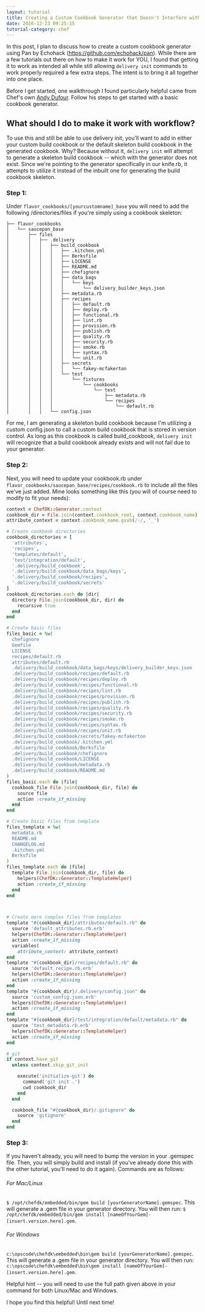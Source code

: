 ```yaml
---
layout: tutorial
title: Creating a Custom Cookbook Generator that Doesn't Interfere with Workflow
date: 2016-12-23 09:25:15
tutorial-category: chef
---
```

In this post, I plan to discuss how to create a custom cookbook generator using Pan by Echohack (<https://github.com/echohack/pan>). While there are a few tutorials out there on how to make it work for YOU, I found that getting it to work as intended all while still allowing `delivery init` commands to work properly required a few extra steps. The intent is to bring it all together into one place.

Before I get started, one walkthrough I found particularly helpful came from Chef's own <a href="https://gist.github.com/andy-dufour/3eb74ccdcd29e4c4afd1">Andy Dufour</a>. Follow his steps to get started with a basic cookbook generator.

## What should I do to make it work with workflow?
To use this and still be able to use delivery init, you'll want to add in either your custom build cookbook or the default skeleton build cookbook in the generated cookbook. Why? Because without it, `delivery init` will attempt to generate a skeleton build cookbook -- which with the generator does not exist. Since we're pointing to the generator specifically in our knife.rb, it attempts to utilize it instead of the inbuilt one for generating the build cookbook skeleton.

### Step 1:
Under `flavor_cookbooks/[yourcustomname]_base` you will need to add the following /directories/files if you're simply using a cookbook skeleton:
```
├── flavor_cookbooks
│   └── saucepan_base
│       ├── files
│       │   ├── .delivery
│       │   │   ├── build_cookbook
│       │   │   │   ├── .kitchen.yml
│       │   │   │   ├── Berksfile
│       │   │   │   ├── LICENSE
│       │   │   │   ├── README.md
│       │   │   │   ├── chefignore
│       │   │   │   ├── data_bags
│       │   │   │   │   └── keys
│       │   │   │   │       └── delivery_builder_keys.json
│       │   │   │   ├── metadata.rb
│       │   │   │   ├── recipes
│       │   │   │   │   ├── default.rb
│       │   │   │   │   ├── deploy.rb
│       │   │   │   │   ├── functional.rb
│       │   │   │   │   ├── lint.rb
│       │   │   │   │   ├── provision.rb
│       │   │   │   │   ├── publish.rb
│       │   │   │   │   ├── quality.rb
│       │   │   │   │   ├── security.rb
│       │   │   │   │   ├── smoke.rb
│       │   │   │   │   ├── syntax.rb
│       │   │   │   │   └── unit.rb
│       │   │   │   ├── secrets
│       │   │   │   │   └── fakey-mcfakerton
│       │   │   │   └── test
│       │   │   │       └── fixtures
│       │   │   │           └── cookbooks
│       │   │   │               └── test
│       │   │   │                   ├── metadata.rb
│       │   │   │                   └── recipes
│       │   │   │                       └── default.rb
│       │   │   └── config.json
```
For me, I am generating a skeleton build cookbook because I'm utilizing a custom config.json to call a custom build cookbook that is stored in version control. As long as this cookbook is called build_cookbook, `delivery init` will recognize that a build cookbook already exists and will not fail due to your generator.

### Step 2:
Next, you will need to update your cookbook.rb under `flavor_cookbooks/saucepan_base/recipes/cookbook.rb` to include all the files we've just added. Mine looks something like this (you will of course need to modify to fit your needs):
``` ruby
context = ChefDK::Generator.context
cookbook_dir = File.join(context.cookbook_root, context.cookbook_name)
attribute_context = context.cookbook_name.gsub(/-/, '_')

# Create cookbook directories
cookbook_directories = [
  'attributes',
  'recipes',
  'templates/default',
  'test/integration/default',
  '.delivery/build_cookbook',
  '.delivery/build_cookbook/data_bags/keys',
  '.delivery/build_cookbook/recipes',
  '.delivery/build_cookbook/secrets'
]
cookbook_directories.each do |dir|
  directory File.join(cookbook_dir, dir) do
    recursive true
  end
end

# Create basic files
files_basic = %w(
  chefignore
  Gemfile
  LICENSE
  recipes/default.rb
  attributes/default.rb
  .delivery/build_cookbook/data_bags/keys/delivery_builder_keys.json
  .delivery/build_cookbook/recipes/default.rb
  .delivery/build_cookbook/recipes/deploy.rb
  .delivery/build_cookbook/recipes/functional.rb
  .delivery/build_cookbook/recipes/lint.rb
  .delivery/build_cookbook/recipes/provision.rb
  .delivery/build_cookbook/recipes/publish.rb
  .delivery/build_cookbook/recipes/quality.rb
  .delivery/build_cookbook/recipes/security.rb
  .delivery/build_cookbook/recipes/smoke.rb
  .delivery/build_cookbook/recipes/syntax.rb
  .delivery/build_cookbook/recipes/unit.rb
  .delivery/build_cookbook/secrets/fakey-mcfakerton
  .delivery/build_cookbook/.kitchen.yml
  .delivery/build_cookbook/Berksfile
  .delivery/build_cookbook/chefignore
  .delivery/build_cookbook/LICENSE
  .delivery/build_cookbook/metadata.rb
  .delivery/build_cookbook/README.md
)
files_basic.each do |file|
  cookbook_file File.join(cookbook_dir, file) do
    source file
    action :create_if_missing
  end
end

# Create basic files from template
files_template = %w(
  metadata.rb
  README.md
  CHANGELOG.md
  .kitchen.yml
  Berksfile
)
files_template.each do |file|
  template File.join(cookbook_dir, file) do
    helpers(ChefDK::Generator::TemplateHelper)
    action :create_if_missing
  end
end



# Create more complex files from templates
template "#{cookbook_dir}/attributes/default.rb" do
  source 'default_attributes.rb.erb'
  helpers(ChefDK::Generator::TemplateHelper)
  action :create_if_missing
  variables(
    attribute_context: attribute_context)
end
template "#{cookbook_dir}/recipes/default.rb" do
  source 'default_recipe.rb.erb'
  helpers(ChefDK::Generator::TemplateHelper)
  action :create_if_missing
end
template "#{cookbook_dir}/.delivery/config.json" do
  source 'custom_config.json.erb'
  helpers(ChefDK::Generator::TemplateHelper)
  action :create_if_missing
end
template "#{cookbook_dir}/test/integration/default/metadata.rb" do
  source 'test_metadata.rb.erb'
  helpers(ChefDK::Generator::TemplateHelper)
  action :create_if_missing
end

# git
if context.have_git
  unless context.skip_git_init

    execute('initialize-git') do
      command('git init .')
      cwd cookbook_dir
    end
  end

  cookbook_file "#{cookbook_dir}/.gitignore" do
    source 'gitignore'
  end
end
```
### Step 3:
If you haven't already, you will need to bump the version in your .gemspec file. Then, you will simply build and install (if you've already done this with the other tutorial, you'll need to do it again). Commands are as follows:

###### For Mac/Linux
`$ /opt/chefdk/embedded/bin/gem build [yourGeneratorName].gemspec`. This will generate a .gem file in your generator directory. You will then run:
`$ /opt/chefdk/embedded/bin/gem install [nameOfYourGem]-[insert.version.here].gem`.

###### For Windows
`c:\opscode\chefdk\embedded\bin\gem build [yourGeneratorName].gemspec`. This will generate a .gem file in your generator directory. You will then run:
`c:\opscode\chefdk\embedded\bin\gem install [nameOfYourGem]-[insert.version.here].gem`.


Helpful hint -- you will need to use the full path given above in your command for both Linux/Mac and Windows.


I hope you find this helpful! Until next time!
